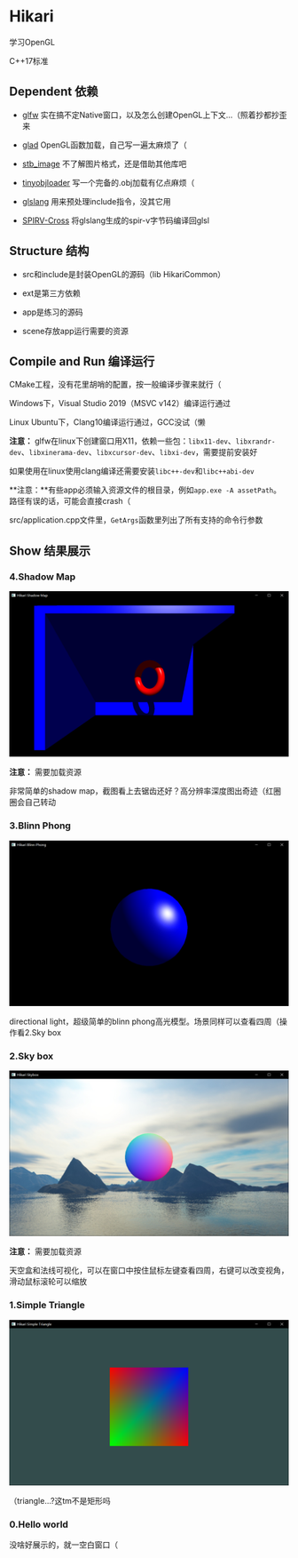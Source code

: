 # Hikari

学习OpenGL

C++17标准

## Dependent 依赖

* [glfw](https://github.com/glfw/glfw) 实在搞不定Native窗口，以及怎么创建OpenGL上下文...（照着抄都抄歪来

* [glad](https://github.com/Dav1dde/glad) OpenGL函数加载，自己写一遍太麻烦了（

* [stb_image](https://github.com/nothings/stb) 不了解图片格式，还是借助其他库吧

* [tinyobjloader](https://github.com/tinyobjloader/tinyobjloader) 写一个完备的.obj加载有亿点麻烦（

* [glslang](https://github.com/KhronosGroup/glslang) 用来预处理include指令，没其它用

* [SPIRV-Cross](https://github.com/KhronosGroup/SPIRV-Cross) 将glslang生成的spir-v字节码编译回glsl

## Structure 结构

* src和include是封装OpenGL的源码（lib HikariCommon）

* ext是第三方依赖

* app是练习的源码

* scene存放app运行需要的资源

## Compile and Run 编译运行

CMake工程，没有花里胡哨的配置，按一般编译步骤来就行（

Windows下，Visual Studio 2019（MSVC v142）编译运行通过

Linux Ubuntu下，Clang10编译运行通过，GCC没试（懒

**注意：** glfw在linux下创建窗口用X11，依赖一些包：`libx11-dev`、`libxrandr-dev`、`libxinerama-dev`、`libxcursor-dev`、`libxi-dev`，需要提前安装好

如果使用在linux使用clang编译还需要安装`libc++-dev`和`libc++abi-dev`

**注意：**有些app必须输入资源文件的根目录，例如`app.exe -A assetPath`。路径有误的话，可能会直接crash（

src/application.cpp文件里，`GetArgs`函数里列出了所有支持的命令行参数

## Show 结果展示
### 4.Shadow Map

<img src="show/4-shadow_map.png" alt="4-shadow_map.png">

**注意：** 需要加载资源

非常简单的shadow map，截图看上去锯齿还好？高分辨率深度图出奇迹（红圈圈会自己转动

### 3.Blinn Phong

<img src="show/3-blinn.png" alt="3-blinn.png">

directional light，超级简单的blinn phong高光模型。场景同样可以查看四周（操作看2.Sky box

### 2.Sky box

<img src="show/2-skybox.png" alt="2-skybox.png">

**注意：** 需要加载资源

天空盒和法线可视化，可以在窗口中按住鼠标左键查看四周，右键可以改变视角，滑动鼠标滚轮可以缩放

### 1.Simple Triangle

<img src="show/1-triangle.png" alt="1-triangle.png">

（triangle...?这tm不是矩形吗

### 0.Hello world

没啥好展示的，就一空白窗口（